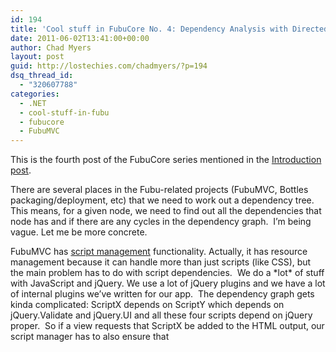 ```yaml
---
id: 194
title: 'Cool stuff in FubuCore No. 4: Dependency Analysis with Directed Graph'
date: 2011-06-02T13:41:00+00:00
author: Chad Myers
layout: post
guid: http://lostechies.com/chadmyers/?p=194
dsq_thread_id:
  - "320607788"
categories:
  - .NET
  - cool-stuff-in-fubu
  - fubucore
  - FubuMVC
---
```

This is the fourth post of the FubuCore series mentioned in the [Introduction post](http://lostechies.com/chadmyers/2011/05/30/cool-stuff-in-fubucore-and-fubumvc-series/).

There are several places in the Fubu-related projects (FubuMVC, Bottles packaging/deployment, etc) that we need to work out a dependency tree.&nbsp; This means, for a given node, we need to find out all the dependencies that node has and if there are any cycles in the dependency graph.&nbsp; I’m being vague. Let me be more concrete. 

FubuMVC has [script management](https://github.com/DarthFubuMVC/fubumvc/tree/master/src/FubuMVC.Core/UI/Scripts) functionality. Actually, it has resource management because it can handle more than just scripts (like CSS), but the main problem has to do with script dependencies.&nbsp; We do a \*lot\* of stuff with JavaScript and jQuery. We use a lot of jQuery plugins and we have a lot of internal plugins we’ve written for our app.&nbsp; The dependency graph gets kinda complicated: ScriptX depends on ScriptY which depends on jQuery.Validate and jQuery.UI and all these four scripts depend on jQuery proper.&nbsp; So if a view requests that ScriptX be added to the HTML output, our script manager has to also ensure that <script> tags are rendered to include jQuery, jQuery.UI, jQuery.Validate, ScriptY and then ScriptX (in that order – though jQuery.UI and jQuery.Validate can be in either order). 

Later, if another view requests, say, ScriptY, the script manager knows that ScriptY and all its dependencies have already been rendered, so it does nothing.&nbsp; So the script manager ensures once-and-only-once and dependency graph resolution (among other things).

<p align="left">
  We ran into a similar situation in our deployment story when figuring out what dependencies application X has when being deployed.&nbsp; Rather than re-writing dependency graph resolution logic again, <a href="http://codebetter.com/drusellers/">Dru</a> and <a href="http://codebetter.com/jeremymiller/">Jeremy</a> decided to figure out if there was common algorithm for doing this sort of thing.&nbsp; They found some and then implemented them in FubuCore.&nbsp; We’re currently using it for Bottles Deployment and will soon retro-fit it back into Script Manager.&nbsp;
</p>

<h2 align="left">
  First, the math!
</h2>

<p align="left">
  Here’s where they started:
</p>

<p align="left">
  <a href="http://en.wikipedia.org/wiki/Directed_graph">Directed Graph</a>
</p>

<p align="left">
  <a href="http://en.wikipedia.org/wiki/Tarjan%27s_strongly_connected_components_algorithm">Tarjan’s strongly connected components algorithm</a>&nbsp;
</p>

<p align="left">
  Some <a href="http://algowiki.net/wiki/index.php?title=Tarjan%27s_algorithm">pseudo code</a> for Tarjan’s algorithm
</p>

<p align="left">
  Some S.O. Q/A on the subject of detecting cycles in a graph:
</p>

<p align="left">
  <a href="http://stackoverflow.com/questions/261573/best-algorithm-for-detecting-cycles-in-a-directed-graph">Best algorithm for detecting cycles in a directed graph</a>
</p>

<p align="left">
  <a href="http://stackoverflow.com/questions/546655/finding-all-cycles-in-graph">Finding all cycles in a graph</a>
</p>

<h2 align="left">
  Second, the implementation
</h2>

<p align="left">
  They wrote the implementation to be use-case agnostic. They made it generic to apply to any dependency-resolution situation so that we could reuse it for numerous things like deployment and script management.
</p>

<p align="left">
  It all starts with DependencyGraph.&nbsp; You tell DependencyGraph about your main graph model object (think ‘script’ for the script manager or ‘component’ for deployment).&nbsp; Another good example is a build tool (say, rake).&nbsp; Rake, like every other build tool, has targets (i.e. ‘compile’ or ‘test’). Targets have dependencies (‘test’ may require ‘compile’ and ‘deploy_config’).&nbsp; A rakefile (like a makefile or NAnt build file or MSBuild file) has a flat list of all the targets.&nbsp; You would feed this list to DependencyGraph and then tell it how to find the dependencies for each task.
</p>

<p align="left">
  For this post, let’s talk about Bottles (since that’s what DependencyGraph was originally written for and is currently the best example of its use). In Bottles, a deployable unit (or component) is called a “<a href="https://github.com/DarthFubuMVC/bottles/blob/master/src/Bottles.Deployment/Recipe.cs">Recipe</a>.” The Recipe object has a [Name : string] property and a [Dependencies : IEnumerable<string>]&nbsp; property.&nbsp;
</p>

<p align="left">
  In Bottles, we need to feed a flattened list of all the recipes and their dependencies (which we get from a config file) and want DependencyGraph to tell us the order of how all the recipes need to be installed. Consider this code snippet:
</p>

<pre class="brush:csharp">// Teach D.G. how get a unique key/name and list of deps for each recipe
var graph = new DependencyGraph&lt;Recipe&gt;(r =&gt; r.Name, r =&gt; r.Dependencies);

// Register each recipe with the graph
recipes.Each(graph.RegisterItem);

// Ask the graph to give us the final, properly-ordered list
return graph.Ordered();</pre>

<p align="left">
  Our script management works similarly (the list of scripts and their dependencies are in a <a href="https://github.com/DarthFubuMVC/fubumvc/blob/master/src/FubuMVC.Diagnostics/diagnostics.script.config">config file</a>).&nbsp; We have a <a href="https://github.com/DarthFubuMVC/fubumvc/blob/master/src/FubuMVC.Core/UI/Scripts/IScriptObject.cs">model object</a> that represents a configured script and its related dependencies.&nbsp; We’d be able to reuse that DependencyGraph code above fairly easily to take advantage of the algorithm implementations and remove a bunch of code from FubuMVC’s script management. We just haven’t done it yet 🙂
</p>

<h2 align="left">
  Summary
</h2>

<p align="left">
  If you’re working with a list of things that have dependencies and you need to know the order that those things should be processed to honor the dependency chain, consider using the DependencyGraph in FubuCore!
</p>